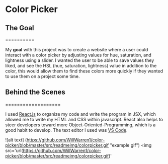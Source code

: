 # Color Picker


## The Goal
==========

My **goal** with this project was to create a website where a user could interact with a color picker by adjusting values for hue, saturation, and lightness using a slider. I wanted the user to be able to save values they liked, and see the HSL (hue, saturation, lightness) value in addition to the color, this would allow them to find these colors more quickly if they wanted to use them on a project some time.

## Behind the Scenes
===================

I used [React.js](https://reactjs.org/) to organize my code and write the program in JSX, which allowed me to write my HTML and CSS within javascript. React also helps to steer developers toward more Object-Oriented-Programming, which is a good habit to develop.
The text editor I used was [VS Code](https://code.visualstudio.com/).

![alt text] (https://github.com/WillWarren1/color-picker/blob/master/src/readmeimg/colorpicker.gif "example gif")
<img src='url(https://github.com/WillWarren1/color-picker/blob/master/src/readmeimg/colorpicker.gif)'
